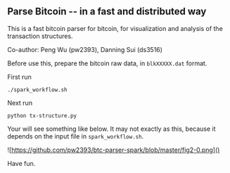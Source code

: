 ## Parse Bitcoin -- in a fast and distributed way

This is a fast bitcoin parser for bitcoin, for visualization and analysis of the transaction structures.

Co-author: Peng Wu (pw2393), Danning Sui (ds3516)

Before use this, prepare the bitcoin raw data, in `blkXXXXX.dat` format.

First run
```
./spark_workflow.sh
```

Next run
```
python tx-structure.py
```

Your will see something like below. It may not exactly as this, because it depends on the input file in `spark_workflow.sh`.

![https://github.com/pw2393/btc-parser-spark/blob/master/fig2-0.png]()


Have fun.
